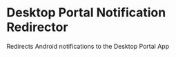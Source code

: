 # Desktop Portal Notification Redirector

Redirects Android notifications to the Desktop Portal App
